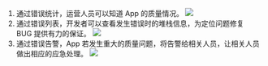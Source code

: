 1. 通过错误统计，运营人员可以知道 App 的质量情况。
![](http://imgcache.tce.fsphere.cn/static/developer.qq.com/wiki/mta/imgs/20170122151023_15958.jpg)
2. 通过错误列表，开发者可以查看发生错误时的堆栈信息，为定位问题修复 BUG 提供有力的保证。
![](http://imgcache.tce.fsphere.cn/static/developer.qq.com/wiki/mta/imgs/20170122151124_24201.jpg)
3. 通过错误告警，App 若发生重大的质量问题，将告警给相关人员，让相关人员做出相应的应急处理。
![](http://imgcache.tce.fsphere.cn/static/developer.qq.com/wiki/mta/imgs/20170122151146_43744.jpg)